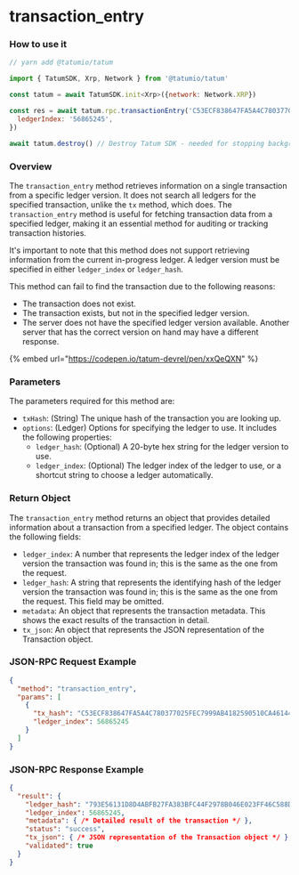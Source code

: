# transaction\_entry

### How to use it

```javascript
// yarn add @tatumio/tatum

import { TatumSDK, Xrp, Network } from '@tatumio/tatum'

const tatum = await TatumSDK.init<Xrp>({network: Network.XRP})

const res = await tatum.rpc.transactionEntry('C53ECF838647FA5A4C780377025FEC7999AB4182590510CA461444B207AB74A9', {
  ledgerIndex: '56865245',
})

await tatum.destroy() // Destroy Tatum SDK - needed for stopping background jobs
```

### Overview

The `transaction_entry` method retrieves information on a single transaction from a specific ledger version. It does not search all ledgers for the specified transaction, unlike the `tx` method, which does. The `transaction_entry` method is useful for fetching transaction data from a specified ledger, making it an essential method for auditing or tracking transaction histories.

It's important to note that this method does not support retrieving information from the current in-progress ledger. A ledger version must be specified in either `ledger_index` or `ledger_hash`.

This method can fail to find the transaction due to the following reasons:

* The transaction does not exist.
* The transaction exists, but not in the specified ledger version.
* The server does not have the specified ledger version available. Another server that has the correct version on hand may have a different response.

{% embed url="https://codepen.io/tatum-devrel/pen/xxQeQXN" %}

### Parameters

The parameters required for this method are:

* `txHash`: (String) The unique hash of the transaction you are looking up.
* `options`: (Ledger) Options for specifying the ledger to use. It includes the following properties:
  * `ledger_hash`: (Optional) A 20-byte hex string for the ledger version to use.
  * `ledger_index`: (Optional) The ledger index of the ledger to use, or a shortcut string to choose a ledger automatically.

### Return Object

The `transaction_entry` method returns an object that provides detailed information about a transaction from a specified ledger. The object contains the following fields:

* `ledger_index`: A number that represents the ledger index of the ledger version the transaction was found in; this is the same as the one from the request.
* `ledger_hash`: A string that represents the identifying hash of the ledger version the transaction was found in; this is the same as the one from the request. This field may be omitted.
* `metadata`: An object that represents the transaction metadata. This shows the exact results of the transaction in detail.
* `tx_json`: An object that represents the JSON representation of the Transaction object.

### JSON-RPC Request Example

```json
{
  "method": "transaction_entry",
  "params": [
    {
      "tx_hash": "C53ECF838647FA5A4C780377025FEC7999AB4182590510CA461444B207AB74A9",
      "ledger_index": 56865245
    }
  ]
}
```

### JSON-RPC Response Example

```json
{
  "result": {
    "ledger_hash": "793E56131D8D4ABFB27FA383BFC44F2978B046E023FF46C588D7E0C874C2472A",
    "ledger_index": 56865245,
    "metadata": { /* Detailed result of the transaction */ },
    "status": "success",
    "tx_json": { /* JSON representation of the Transaction object */ },
    "validated": true
  }
}
```
